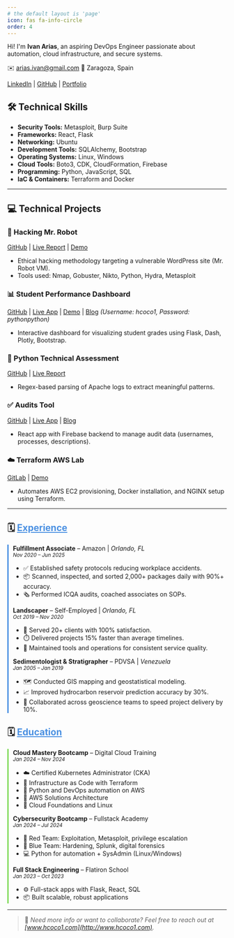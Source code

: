 ```yaml
---
# the default layout is 'page'
icon: fas fa-info-circle
order: 4
---
```


Hi! I'm **Ivan Arias**, an aspiring DevOps Engineer passionate about automation, cloud infrastructure, and secure systems.

✉️ [arias.ivan@gmail.com](mailto:arias.ivan@gmail.com) 
📍 Zaragoza, Spain

[LinkedIn](https://www.linkedin.com/in/hcoco1/) | [GitHub](https://github.com/hcoco1) | [Portfolio](https://www.hcoco1.com)



## 🛠 Technical Skills

* **Security Tools:** Metasploit, Burp Suite
* **Frameworks:** React, Flask
* **Networking:** Ubuntu
* **Development Tools:** SQLAlchemy, Bootstrap
* **Operating Systems:** Linux, Windows
* **Cloud Tools:** Boto3, CDK, CloudFormation, Firebase
* **Programming:** Python, JavaScript, SQL
* **IaC & Containers:** Terraform and Docker

---

## 💻 Technical Projects

### 🔐 Hacking Mr. Robot

[GitHub](https://github.com/hcoco1/Career-Simulation-4) | [Live Report](https://hcoco1.github.io/Career-Simulation-4/) | [Demo](https://youtu.be/6JSVCGe07eE)

* Ethical hacking methodology targeting a vulnerable WordPress site (Mr. Robot VM).
* Tools used: Nmap, Gobuster, Nikto, Python, Hydra, Metasploit

### 📊 Student Performance Dashboard

[GitHub](https://github.com/hcoco1/hcoco1-dashboard) | [Live App](https://hcoco1.pythonanywhere.com) | [Demo](https://youtu.be/Iw42U5wybu8) | [Blog](https://www.hcoco1.com/blog/2024-05-29-dashboard)
*(Username: hcoco1, Password: pythonpython)*

* Interactive dashboard for visualizing student grades using Flask, Dash, Plotly, Bootstrap.

### 🔎 Python Technical Assessment

[GitHub](https://github.com/hcoco1/Python-Assessment) | [Live Report](https://hcoco1.github.io/Python-Assessment/)

* Regex-based parsing of Apache logs to extract meaningful patterns.

### ✅ Audits Tool

[GitHub](https://github.com/hcoco1/todo-list-local-storage) | [Live App](https://www.audits.hcoco1.com/signin) | [Blog](https://www.hcoco1.com/blog/2024-03-13-audits-tool)

* React app with Firebase backend to manage audit data (usernames, processes, descriptions).

### ☁️ Terraform AWS Lab

[GitLab](https://gitlab.com/hcoco11/terraform-learn) | [Demo](https://youtu.be/SvPrUltymLw)

* Automates AWS EC2 provisioning, Docker installation, and NGINX setup using Terraform.

---

<h2>🗓️ <u style="color:#4A90E2;">Experience</u></h2>

<div style="border-left: 3px solid #4A90E2; padding-left: 10px; margin-bottom: 20px;">
  <strong>Fulfillment Associate</strong> – Amazon | <em>Orlando, FL</em><br>
  <small><i>Nov 2020 – Jun 2025</i></small>
  <ul>
    <li>✅ Established safety protocols reducing workplace accidents.</li>
    <li>📦 Scanned, inspected, and sorted 2,000+ packages daily with 90%+ accuracy.</li>
    <li>🗞️ Performed ICQA audits, coached associates on SOPs.</li>
  </ul>

<strong>Landscaper</strong> – Self-Employed | <em>Orlando, FL</em><br> <small><i>Oct 2019 – Nov 2020</i></small>

  <ul>
    <li>🌿 Served 20+ clients with 100% satisfaction.</li>
    <li>⏱️ Delivered projects 15% faster than average timelines.</li>
    <li>🔧 Maintained tools and operations for consistent service quality.</li>
  </ul>

<strong>Sedimentologist & Stratigrapher</strong> – PDVSA | <em>Venezuela</em><br> <small><i>Jan 2005 – Jan 2019</i></small>

  <ul>
    <li>🗺️ Conducted GIS mapping and geostatistical modeling.</li>
    <li>📈 Improved hydrocarbon reservoir prediction accuracy by 30%.</li>
    <li>🤝 Collaborated across geoscience teams to speed project delivery by 10%.</li>
  </ul>
</div>

<h2>🗓️ <u style="color:#4A90E2;">Education</u></h2>

<div style="border-left: 3px solid #7ED957; padding-left: 10px;">
  <strong>Cloud Mastery Bootcamp</strong> – Digital Cloud Training<br>
  <small><i>Jan 2024 – Nov 2024</i></small>
  <ul>
    <li>☁️ Certified Kubernetes Administrator (CKA)</li>
    <li>🔧 Infrastructure as Code with Terraform</li>
    <li>🐍 Python and DevOps automation on AWS</li>
    <li>🧠 AWS Solutions Architecture</li>
    <li>🐧 Cloud Foundations and Linux</li>
  </ul>

<strong>Cybersecurity Bootcamp</strong> – Fullstack Academy<br> <small><i>Jan 2024 – Jul 2024</i></small>

  <ul>
    <li>🔴 Red Team: Exploitation, Metasploit, privilege escalation</li>
    <li>🔵 Blue Team: Hardening, Splunk, digital forensics</li>
    <li>💻 Python for automation + SysAdmin (Linux/Windows)</li>
  </ul>

<strong>Full Stack Engineering</strong> – Flatiron School<br> <small><i>Jan 2023 – Oct 2023</i></small>

  <ul>
    <li>⚙️ Full-stack apps with Flask, React, SQL</li>
    <li>📦 Built scalable, robust applications</li>
  </ul>
</div>

---
<!-- <div style="
  background: #1e293b;
  padding: 1.75rem 1rem;
  border-radius: 14px;
  text-align: center;
  margin: 2rem 0;
  box-shadow: 0 15px 40px rgba(0, 0, 0, 0.25);
  border: 1px solid #334155;
  font-family: system-ui, sans-serif;
  max-width: 600px;
  margin-left: auto;
  margin-right: auto;
">

  <h2 style="
    color: #ffffff;
    margin-bottom: 1rem;
    font-size: 1.5rem;
    text-transform: uppercase;
    letter-spacing: 1px;
  ">
    📄 Download My Resume
  </h2>

  <p style="margin-top: 1rem;">
    <a
      href="/assets/Ivan_Arias_Resume_devops.pdf"
      download
      style="
        display: inline-block;
        background: linear-gradient(90deg, #0284c7, #0ea5e9);
        color: #ffffff;
        padding: 0.65rem 1.5rem;
        margin: 0.4rem;
        text-decoration: none;
        border-radius: 8px;
        font-size: 1rem;
        font-weight: 600;
        box-shadow: 0 4px 12px rgba(14, 165, 233, 0.3);
        transition: transform 0.2s ease, box-shadow 0.2s ease;
      "
    >
      🇺🇸 English
    </a>

<a
  href="/assets/Ivan_Arias_Resume_devops_ES.pdf"
  download
  style="
    display: inline-block;
    background: linear-gradient(90deg, #10b981, #34d399);
    color: #ffffff;
    padding: 0.65rem 1.5rem;
    margin: 0.4rem;
    text-decoration: none;
    border-radius: 8px;
    font-size: 1rem;
    font-weight: 600;
    box-shadow: 0 4px 12px rgba(52, 211, 153, 0.3);
    transition: transform 0.2s ease, box-shadow 0.2s ease;
  "
>
  🇪🇸 Español
</a>

  </p>
</div> -->

> 💬 <em>Need more info or want to collaborate? Feel free to reach out at <a href="https://www.hcoco1.com">[www.hcoco1.com](http://www.hcoco1.com)</a>.</em>
